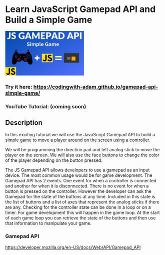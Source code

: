# Learn JavaScript Gamepad API and Build a Simple Game

[<img src="cover.png" width="50%" >](https://youtube.com/c/codingwithadam)

### Try it here: https://codingwith-adam.github.io/gamepad-api-simple-game/

### YouTube Tutorial: (coming soon)

## Description

In this exciting tutorial we will use the JavaScript Gamepad API to build a simple game to move a player around on the screen using a controller.

We will be programming the direction pad and left analog stick to move the player on the screen. We will also use the face buttons to change the color of the player depending on the button pressed.

The JS Gamepad API allows developers to use a gamepad as an input device. The most common usage would be for game development. The Gamepad API has 2 events. One event for when a controller is connected and another for when it is disconnected. There is no event for when a button is pressed on the controller. However the developer can ask the Gamepad for the state of the buttons at any time. Included in this state is the list of buttons and a list of axes that represent the analog sticks if there are any. Checking for the controller state can be done in a loop or on a timer. For game development this will happen in the game loop. At the start of each game loop you can retrieve the state of the buttons and then use that information to manipulate your game.

### Gamepad API

https://developer.mozilla.org/en-US/docs/Web/API/Gamepad_API
